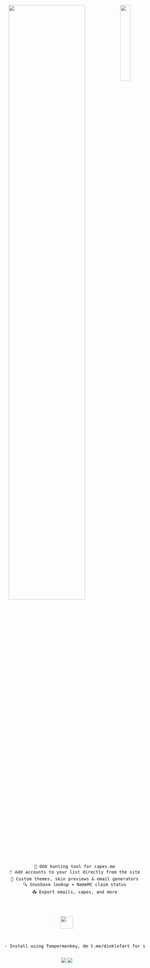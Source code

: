 <div align="center">
  <img src="https://media.discordapp.net/attachments/1252074219974561912/1375664908313694339/4c1eecd29cb62feea5fc0e0fb48225f6.jpg?ex=68328348&is=683131c8&hm=80b2bfa4034315e1dfe5ac797f6b05342182275388ae25cb772951e45be067e8&=&format=webp&width=534&height=950" width="25%" align="right" />
  <img src="https://readme-typing-svg.demolab.com?font=Inconsolata&weight=500&size=50&duration=4000&pause=300&color=A7A459&center=true&vCenter=true&multiline=true&repeat=false&random=false&width=1300&height=140&lines=dinkletools;OGO+Hunter+Tool+%E2%9C%A9+for+capes.me" width="70%" />
  <br><br>
  <pre>
      🎯 OGO hunting tool for capes.me
      🖱️ Add accounts to your list directly from the site
      🎨 Custom themes, skin previews & email generators
      🔍 Snusbase lookup + NameMC claim status
      📤 Export emails, capes, and more
  </pre>
  <br><br>
  <img src="https://raw.githubusercontent.com/innng/innng/master/assets/kyubey.gif" height="40" />
  <br><br><br>

  <pre>
      - Install using Tampermonkey, dm t.me/dinklefart for support
  </pre>

  [![](https://img.shields.io/badge/Install_with-Tampermonkey-black?logo=googlechrome)](https://www.tampermonkey.net/)
  [![](https://img.shields.io/badge/capes.me-enhanced-blue)](https://capes.me/)
</div>
